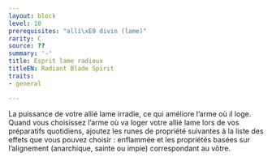 ```yaml
---
layout: block
level: 10
prerequisites: "alli\xE9 divin (lame)"
rarity: C
source: ??
summary: '-'
title: Esprit lame radieux
titleEN: Radiant Blade Spirit
traits:
- general

---
```


<p>La puissance de votre allié lame irradie, ce qui améliore l’arme où il loge. Quand vous choisissez l’arme où va loger votre allié lame lors de vos préparatifs quotidiens, ajoutez les runes de propriété suivantes à la liste des effets que vous pouvez choisir : enflammée et les propriétés basées sur l’alignement (anarchique, sainte ou impie) correspondant au vôtre.</p>